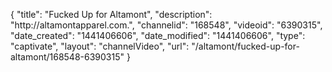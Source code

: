 {
    "title": "Fucked Up for Altamont",
    "description": "http:\/\/altamontapparel.com.",
    "channelid": "168548",
    "videoid": "6390315",
    "date_created": "1441406606",
    "date_modified": "1441406606",
    "type": "captivate",
    "layout": "channelVideo",
    "url": "\/altamont\/fucked-up-for-altamont\/168548-6390315"
}